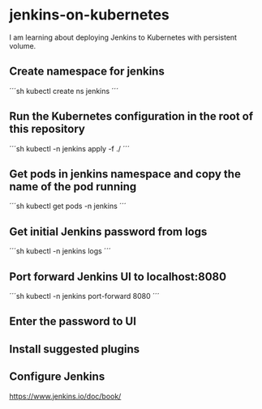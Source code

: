 # jenkins-on-kubernetes

I am learning about deploying Jenkins to Kubernetes with persistent volume.

## Create namespace for jenkins
´´´sh
kubectl create ns jenkins
´´´

## Run the Kubernetes configuration in the root of this repository
´´´sh
kubectl -n jenkins apply -f ./
´´´

## Get pods in jenkins namespace and copy the name of the pod running
´´´sh
kubectl get pods -n jenkins
´´´

## Get initial Jenkins password from logs
´´´sh
kubectl -n jenkins logs <pod-name>
´´´

## Port forward Jenkins UI to localhost:8080
´´´sh
kubectl -n jenkins port-forward <pod-name> 8080
´´´

## Enter the password to UI

## Install suggested plugins

## Configure Jenkins
https://www.jenkins.io/doc/book/